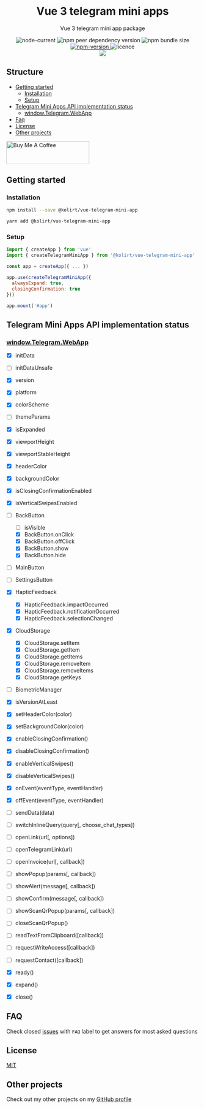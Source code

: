 <div align="center">
  <h1>Vue 3 telegram mini apps</h1>

  <p>Vue 3 telegram mini app package</p>

  <img src="https://img.shields.io/node/v/@kolirt/vue-telegram-mini-app" alt="node-current" />

  <img src="https://img.shields.io/npm/dependency-version/@kolirt/vue-telegram-mini-app/peer/vite" alt="npm peer dependency version" />

  <img src="https://img.shields.io/bundlephobia/minzip/@kolirt/vue-telegram-mini-app?label=minfied" alt="npm bundle size"/>

  <a href="https://www.npmjs.com/package/@kolirt/vue-telegram-mini-app" target="_blank">
    <img src="https://img.shields.io/npm/v/@kolirt/vue-telegram-mini-app" alt="npm-version" />
  </a>

  <img src="https://img.shields.io/npm/l/@kolirt/vue-telegram-mini-app" alt="licence" />

  <div>
    <img src="https://img.shields.io/static/v1?label=Made%20with&message=VueJS&color=limegreen&style=for-the-badge&logo=vue.js" />
  </div>
</div>


## Structure
- [Getting started](#getting-started)
  - [Installation](#installation)
  - [Setup](#setup)
- [Telegram Mini Apps API implementation status](#telegram-mini-apps-api-implementation-status)
  - [window.Telegram.WebApp](#windowtelegramwebapp)
- [Faq](#faq)
- [License](#license)
- [Other projects](#other-projects)

<a href="https://www.buymeacoffee.com/kolirt" target="_blank">
  <img src="https://cdn.buymeacoffee.com/buttons/v2/arial-yellow.png" alt="Buy Me A Coffee" style="height: 60px !important;width: 217px !important;" >
</a>


## Getting started

### Installation
```bash
npm install --save @kolirt/vue-telegram-mini-app

yarn add @kolirt/vue-telegram-mini-app
```


### Setup
```javascript
import { createApp } from 'vue'
import { createTelegramMiniApp } from '@kolirt/vue-telegram-mini-app'

const app = createApp({ ... })

app.use(createTelegramMiniApp({
  alwaysExpand: true,
  closingConfirmation: true
}))

app.mount('#app')
```


## Telegram Mini Apps API implementation status

### [window.Telegram.WebApp](https://core.telegram.org/bots/webapps#initializing-mini-apps)
- [X] initData
- [ ] initDataUnsafe
- [X] version
- [X] platform
- [X] colorScheme
- [ ] themeParams
- [X] isExpanded
- [X] viewportHeight
- [X] viewportStableHeight
- [X] headerColor
- [X] backgroundColor
- [X] isClosingConfirmationEnabled
- [X] isVerticalSwipesEnabled
- [ ] BackButton
  - [ ] isVisible
  - [X] BackButton.onClick
  - [X] BackButton.offClick
  - [X] BackButton.show
  - [X] BackButton.hide
- [ ] MainButton
- [ ] SettingsButton
- [X] HapticFeedback
  - [X] HapticFeedback.impactOccurred
  - [X] HapticFeedback.notificationOccurred
  - [X] HapticFeedback.selectionChanged
- [X] CloudStorage
  - [X] CloudStorage.setItem
  - [X] CloudStorage.getItem
  - [X] CloudStorage.getItems
  - [X] CloudStorage.removeItem
  - [X] CloudStorage.removeItems
  - [X] CloudStorage.getKeys
- [ ] BiometricManager
- [X] isVersionAtLeast
- [X] setHeaderColor(color)
- [X] setBackgroundColor(color)
- [X] enableClosingConfirmation()
- [X] disableClosingConfirmation()
- [X] enableVerticalSwipes()
- [X] disableVerticalSwipes()
- [X] onEvent(eventType, eventHandler)
- [X] offEvent(eventType, eventHandler)
- [ ] sendData(data)
- [ ] switchInlineQuery(query[, choose_chat_types])
- [ ] openLink(url[, options])
- [ ] openTelegramLink(url)
- [ ] openInvoice(url[, callback])
- [ ] showPopup(params[, callback])
- [ ] showAlert(message[, callback])
- [ ] showConfirm(message[, callback])
- [ ] showScanQrPopup(params[, callback])
- [ ] closeScanQrPopup()
- [ ] readTextFromClipboard([callback])
- [ ] requestWriteAccess([callback])
- [ ] requestContact([callback])
- [X] ready()
- [X] expand()
- [X] close()


## FAQ
Check closed [issues](https://github.com/kolirt/vue-telegram-mini-app/issues) with `FAQ` label to get answers for most asked
questions


## License
[MIT](./LICENSE)


## Other projects
Check out my other projects on my [GitHub profile](https://github.com/kolirt)
